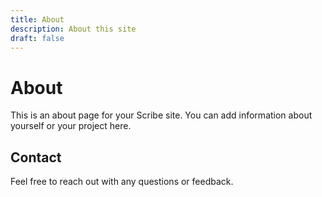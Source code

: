 ```yaml
---
title: About
description: About this site
draft: false
---
```


# About

This is an about page for your Scribe site. You can add information about yourself or your project here.

## Contact

Feel free to reach out with any questions or feedback.
